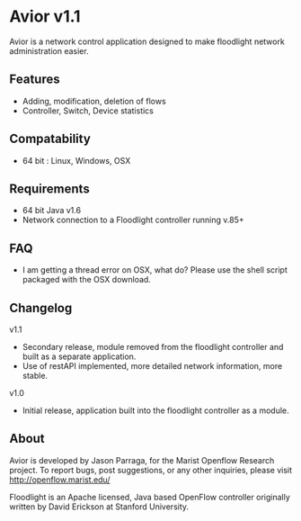 Avior v1.1
==========
Avior is a network control application designed to make floodlight network administration easier.

Features
--------
* Adding, modification, deletion of flows
* Controller, Switch, Device statistics

Compatability 
--------------
* 64 bit : Linux, Windows, OSX

Requirements
------------
* 64 bit Java v1.6
* Network connection to a Floodlight controller running v.85+

FAQ
---
* I am getting a thread error on OSX, what do?
Please use the shell script packaged with the OSX download.

Changelog
---------

v1.1
* Secondary release, module removed from the floodlight controller and built as a separate application. 
* Use of restAPI implemented, more detailed network information, more stable.

v1.0
* Initial release, application built into the floodlight controller as a module.

About
-----

Avior is developed by Jason Parraga, for the Marist Openflow Research project. To report bugs, post suggestions, or any other inquiries, please visit http://openflow.marist.edu/

Floodlight is an Apache licensed, Java based OpenFlow controller originally written by David Erickson at Stanford University.

